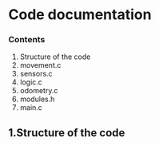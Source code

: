 # Code documentation

### Contents
1. Structure of the code
2. movement.c
3. sensors.c
4. logic.c
5. odometry.c
6. modules.h
7. main.c


## 1.Structure of the code
